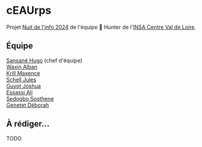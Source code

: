 # cEAUrps
Projet [Nuit de l'info 2024](http://nuitdelinfo.com) de l'équipe 🦆 Hunter de l'[INSA Centre Val de Loire](https://insa-centrevaldeloire.fr/fr/).

## Équipe
[Sansané Hugo](https://github.com/jumscrafteur) (chef d'équipe)  
[Waxin Alban](https://github.com/AlbanWaxin)  
[Krill Maxence](https://github.com/Maxeuh)  
[Schell Jules](https://github.com/julesschell)  
[Guyot Joshua](https://github.com/joshuagy)  
[Essassi Ali](https://github.com/AliEssassi)  
[Sedogbo Sosthene](https://github.com/TheFiresword)  
[Genetet Déborah](https://github.com/CatAhri)  

## À rédiger...
TODO